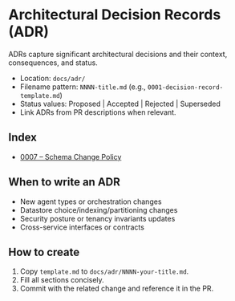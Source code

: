 # Architectural Decision Records (ADR)

ADRs capture significant architectural decisions and their context, consequences, and status.

- Location: `docs/adr/`
- Filename pattern: `NNNN-title.md` (e.g., `0001-decision-record-template.md`)
- Status values: Proposed | Accepted | Rejected | Superseded
- Link ADRs from PR descriptions when relevant.

## Index

- [0007 – Schema Change Policy](./0007-schema-change-policy.md)

## When to write an ADR

- New agent types or orchestration changes
- Datastore choice/indexing/partitioning changes
- Security posture or tenancy invariants updates
- Cross-service interfaces or contracts

## How to create

1. Copy `template.md` to `docs/adr/NNNN-your-title.md`.
2. Fill all sections concisely.
3. Commit with the related change and reference it in the PR.
